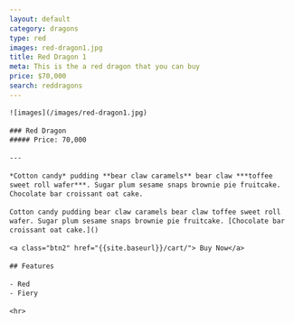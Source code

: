 ```yaml
---
layout: default
category: dragons
type: red
images: red-dragon1.jpg
title: Red Dragon 1
meta: This is the a red dragon that you can buy
price: $70,000
search: reddragons
---
```


<main role="main">

	![images](/images/red-dragon1.jpg)

	### Red Dragon
	##### Price: 70,000

	---

	*Cotton candy* pudding **bear claw caramels** bear claw ***toffee sweet roll wafer***. Sugar plum sesame snaps brownie pie fruitcake. Chocolate bar croissant oat cake.

	Cotton candy pudding bear claw caramels bear claw toffee sweet roll wafer. Sugar plum sesame snaps brownie pie fruitcake. [Chocolate bar croissant oat cake.]()

	<a class="btn2" href="{{site.baseurl}}/cart/"> Buy Now</a>

	## Features

	- Red
	- Fiery

	<hr>

</main>
